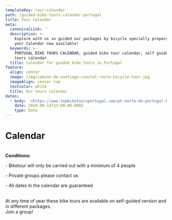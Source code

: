 ```yaml
---
templateKey: tour-calendar
path: /guided-bike-tours-calendar-portugal
title: Tour Calendar
meta:
  canonicalLink: ''
  description: >-
    Explore with us so guided our packages by bicycle specially prepared for
    you! Calendar now available!
  keywords: >-
    PORTUGAL BIKE TOURS CALENDAR, guided bike tour calendar, self guide bike
    tours calendar
  title: Calendar for guided bike tours in Portugal
feature:
  align: center
  image: /img/camino-de-santiago-coastal-route-bicycle-tour.jpg
  imageAlign: center top
  textcolor: white
  title: Our tours calendar
dates:
  - body: '<https://www.topbiketoursportugal.com/pt-norte-de-portugal-bike-tour>'
    date: 2018-09-14T23:00:00.000Z
    type: Date
---
```

# Calendar

\
**Conditions:**

\- Biketour will only be carried out with a minimum of 4 people

\- Private groups please contact us

\- All dates in the calendar are guaranteed

\
At any time of year these bike tours are available on self-guided version and in different packages.
\
Join a group!
